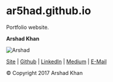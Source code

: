 # ar5had.github.io
Portfolio website.

**Arshad Khan**

![Arshad](http://ar5had.github.io/images/asd_small.gif)

[Site](http://ar5had.github.io) | [Github](https://github.com/ar5had) | [LinkedIn](https://www.linkedin.com/in/arshdkhn1/) | [Medium](https://medium.com/@arshdkhn1) | [E-Mail](mailto:arshdkhn1@gmail.com)

© Copyright 2017 Arshad Khan
